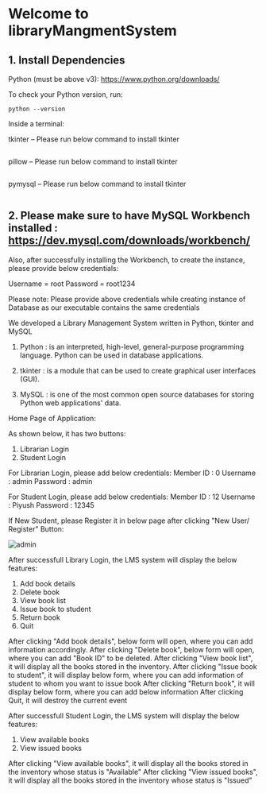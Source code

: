 # Welcome to libraryMangmentSystem

## 1. Install Dependencies

Python (must be above v3): https://www.python.org/downloads/

To check your Python version, run:
```
python --version
````

Inside a terminal:

tkinter – Please run below command to install tkinter
``` pip install tk
````
pillow – Please run below command to install tkinter
```pip install pillow
  ````
pymysql – Please run below command to install tkinter
```python -m pip install PyMySQL  or pip install pymysql
````


## 2. Please make sure to have MySQL Workbench installed : https://dev.mysql.com/downloads/workbench/

Also, after successfully installing the Workbench, to create the instance, please provide below credentials:

  Username = root
  Password = root1234
  
Please note: Please provide above credentials while creating instance of Database as our executable contains the same credentials 

We developed a Library Management System written in Python, tkinter and MySQL

1. Python : is an interpreted, high-level, general-purpose programming language.
            Python can be used in database applications.

2. tkinter : is a module that can be used to create graphical user interfaces (GUI).


3. MySQL : is one of the most common open source databases for storing Python web applications' data.


  Home Page of Application:

As shown below, it has two buttons:
  1. Librarian Login
  2. Student Login


For Librarian Login, please add below credentials:
  Member ID : 0
  Username : admin
  Password : admin

For Student Login, please add below credentials:
  Member ID : 12
  Username : Piyush
  Password : 12345
  
  
 If New Student, please Register it in below page after clicking "New User/ Register" Button:

![admin](https://user-images.githubusercontent.com/73725029/109415230-cd94f700-79b7-11eb-9869-e345a1e575cd.png)


After successfull Library Login, the LMS system will display the below features:
  1. Add book details
  2. Delete book
  3. View book list
  4. Issue book to student
  5. Return book
  6. Quit

After clicking "Add book details", below form will open, where you can add information accordingly.
After clicking "Delete book", below form will open, where you can add "Book ID" to be deleted.
After clicking "View book list", it will display all the books stored in the inventory.
After clicking "Issue book to student", it will display below form, where you can add information of student to whom you want to issue book
After clicking "Return book", it will display below form, where you can add below information
After clicking Quit, it will destroy the current event

After successfull Student Login, the LMS system will display the below features:
  1. View available books
  2. View issued books

After clicking "View available books", it will display all the books stored in the inventory whose status is "Available"
After clicking "View issued books", it will display all the books stored in the inventory whose status is "Issued"


